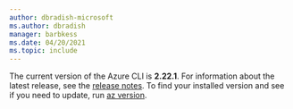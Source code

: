 ```yaml
---
author: dbradish-microsoft
ms.author: dbradish
manager: barbkess
ms.date: 04/20/2021
ms.topic: include
---
```


The current version of the Azure CLI is __2.22.1__. For information about the latest release, see the [release notes](../release-notes-azure-cli.md). To find your installed version and see if you need to update, run [az version](/cli/azure/reference-index#az_version).
